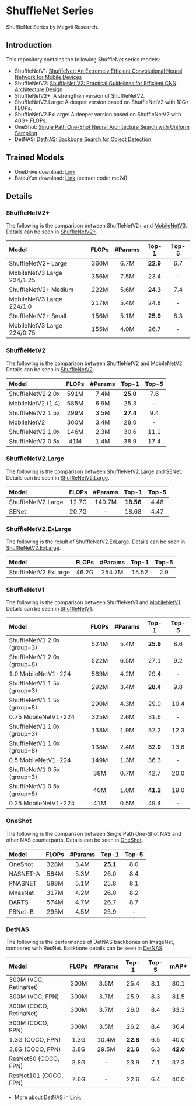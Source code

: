 # ShuffleNet Series
ShuffleNet Series by Megvii Research.

## Introduction
This repository contains the following ShuffleNet series models:
- ShuffleNetV1:   [ShuffleNet: An Extremely Efficient Convolutional Neural Network for Mobile Devices](https://arxiv.org/abs/1707.01083)
-  ShuffleNetV2:   [ShuffleNet V2: Practical Guidelines for Efficient CNN Architecture Design](https://arxiv.org/abs/1807.11164)
-  ShuffleNetV2+:  A strengthen version of ShuffleNetV2.
-  ShuffleNetV2.Large:  A deeper version based on ShuffleNetV2 with 10G+ FLOPs.
-  ShuffleNetV2.ExLarge:  A deeper version based on ShuffleNetV2 with 40G+ FLOPs.
-  OneShot:    [Single Path One-Shot Neural Architecture Search with Uniform Sampling](https://arxiv.org/abs/1904.00420)
-  DetNAS:     [DetNAS: Backbone Search for Object Detection](https://arxiv.org/abs/1903.10979)

## Trained Models
- OneDrive download: [Link](https://1drv.ms/f/s!AgaP37NGYuEXhRfQxHRseR7eSxXo)
- BaiduYun download: [Link](https://pan.baidu.com/s/1EUQVoFPb74yZm0JWHKjFOw) (extract code: mc24)

## Details

### ShuffleNetV2+
The following is the comparison between ShuffleNetV2+ and [MobileNetV3](https://arxiv.org/pdf/1905.02244). Details can be seen in [ShuffleNetV2+](https://github.com/megvii-model/ShuffleNet-Series/tree/master/ShuffleNetV2%2B).

|    Model                 |  FLOPs    |   #Params |   Top-1   |   Top-5   |
|:------------------------|:---------:|:---------:|:---------:|:---------:|
ShuffleNetV2+ Large        |   360M     |	6.7M    |      **22.9**    |       6.7   |
MobileNetV3 Large 224/1.25       |   356M     |	7.5M    |      23.4    |       -   |
ShuffleNetV2+ Medium       |   222M     |	5.6M    |      **24.3**    |       7.4    |
MobileNetV3 Large 224/1.0       |   217M     |	5.4M    |      24.8    |       -    |
ShuffleNetV2+ Small        |   156M     |	5.1M    |      **25.9**    |       8.3    |
MobileNetV3 Large 224/0.75        |   155M     |	4.0M    |      26.7    |       -    |

### ShuffleNetV2
The following is the comparison between ShuffleNetV2 and [MobileNetV2](https://arxiv.org/abs/1801.04381). Details can be seen in [ShuffleNetV2](https://github.com/megvii-model/ShuffleNet-Series/tree/master/ShuffleNetV2).

| Model                   | FLOPs | #Params  | Top-1        | Top-5     |
| :--------------------- | :---: | :------: | :----------: | :------:  |
|    ShuffleNetV2 2.0x    | 591M  |     7.4M |     **25.0** 	|     7.6   |
| MobileNetV2 (1.4) | 585M | 6.9M | 25.3 | - |
|    ShuffleNetV2 1.5x    | 299M  |     3.5M |     **27.4** 	|     9.4   | 
| MobileNetV2 | 300M | 3.4M | 28.0 | - | 
|    ShuffleNetV2 1.0x    | 146M  |     2.3M |     30.6 	|    11.1   |   
|    ShuffleNetV2 0.5x    |  41M  |     1.4M |     38.9 	|    17.4   |

### ShuffleNetV2.Large
The following is the comparison between ShuffleNetV2.Large and [SENet](https://arxiv.org/abs/1709.01507). Details can be seen in [ShuffleNetV2.Large](https://github.com/megvii-model/ShuffleNet-Series/tree/master/ShuffleNetV2.Large).

| Model                  | FLOPs | #Params   | Top-1     | Top-5 |
| :--------------------- | :---: | :------:  | :---:     | :---: |
| ShuffleNetV2.Large     | 12.7G | 140.7M    | **18.56** | 4.48  |
| SENet                  | 20.7G |    -      | 18.68     | 4.47  |

### ShuffleNetV2.ExLarge
The following is the result of ShuffleNetV2.ExLarge. Details can be seen in [ShuffleNetV2.ExLarge](https://github.com/megvii-model/ShuffleNet-Series/tree/master/ShuffleNetV2.ExLarge).

| Model                  | FLOPs | #Params   | Top-1     | Top-5 |
| :--------------------- | :---: | :------:  | :---:     | :---: |
| ShuffleNetV2.ExLarge     | 46.2G | 254.7M    | 15.52 | 2.9  |



### ShuffleNetV1
The following is the comparison between ShuffleNetV1 and [MobileNetV1](https://arxiv.org/abs/1704.04861). Details can be seen in [ShuffleNetV1](https://github.com/megvii-model/ShuffleNet-Series/tree/master/ShuffleNetV1).

|    Model                 |  FLOPs    |   #Params |   Top-1   |   Top-5   |
|:------------------------|:---------:|:---------:|:---------:|:---------:|
ShuffleNetV1 2.0x (group=3)|    524M    |	5.4M    |      **25.9**    |        8.6   |
ShuffleNetV1 2.0x (group=8)|    522M    |   6.5M    |      27.1    |        9.2   |
1.0 MobileNetV1-224 |    569M    |   4.2M    |      29.4    |        -   |
ShuffleNetV1 1.5x (group=3)|    292M    |	3.4M    |      **28.4**    |        9.8   |
ShuffleNetV1 1.5x (group=8)|    290M    |   4.3M    |      29.0    |       10.4   |
0.75 MobileNetV1-224 |    325M    |   2.6M    |      31.6    |        -   |
ShuffleNetV1 1.0x (group=3)|   138M     |	1.9M    |      32.2    |       12.3    |
ShuffleNetV1 1.0x (group=8)|    138M    |   2.4M    |      **32.0**    |       13.6   |
0.5 MobileNetV1-224 |    149M    |   1.3M    |      36.3    |        -   |
ShuffleNetV1 0.5x (group=3)|   38M      |	0.7M    |      42.7    |       20.0    |
ShuffleNetV1 0.5x (group=8)|    40M     |   1.0M    |      **41.2**    |       19.0   |
0.25 MobileNetV1-224 |    41M    |   0.5M    |      49.4    |        -   |


### OneShot
The following is the comparison between Single Path One-Shot NAS and other NAS counterparts. Details can be seen in [OneShot](https://github.com/megvii-model/ShuffleNet-Series/tree/master/OneShot).

| Model                  | FLOPs | #Params   | Top-1 | Top-5 |
| :--------------------- | :---: | :------:  | :---: | :---: |
|    OneShot |  328M |  3.4M |  **25.1**   |   8.0   |
|    NASNET-A|  564M |  5.3M |  26.0   |   8.4   |
|    PNASNET|  588M |  5.1M |  25.8   |   8.1   |
|    MnasNet|  317M |  4.2M |  26.0   |  8.2   |
|    DARTS|  574M|  4.7M |  26.7   |   8.7  |
|    FBNet-B|  295M|  4.5M |  25.9   |   -   |

### DetNAS
The following is the performance of DetNAS backbones on ImageNet, compared with ResNet. Backbone details can be seen in [DetNAS](https://github.com/megvii-model/ShuffleNet-Series/tree/master/DetNAS).

| Model                  | FLOPs| #Params| Top-1    | Top-5 |         mAP*       |
| :------------          | :---:| :-----:| :---:    | :---: | :--------------:   |
|300M (VOC, RetinaNet)   | 300M |  3.5M  |  25.4  |  8.1  |       80.1         |
|300M (VOC, FPN)       | 300M |  3.7M  |  25.9    |  8.3  |       81.5         |
|300M (COCO, RetinaNet)  | 300M |  3.7M  |  26.0    |  8.4  |       33.3         |
|300M (COCO, FPN)        | 300M |  3.5M  |  26.2    |  8.4  |       36.4         |
|1.3G (COCO, FPN)      | 1.3G |  10.4M | **22.8** |  6.5  |       40.0         |
|3.8G (COCO, FPN)        | 3.8G |  29.5M | **21.6** |  6.3  |     **42.0**       |
|ResNet50 (COCO, FPN)    | 3.8G |  -     |  23.9    |  7.1  |       37.3         |
|ResNet101 (COCO, FPN)   | 7.6G |  -     |  22.6    |  6.4  |       40.0         |

* More about DetNAS in [Link](https://github.com/megvii-model/DetNAS).
